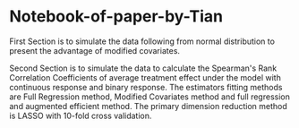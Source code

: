 # Notebook-of-paper-by-Tian

First Section is to simulate the data following from normal distribution to present the advantage of modified covariates.

Second Section is to simulate the data to calculate the Spearman's Rank Correlation Coefficients of average treatment effect under the model with continuous response and binary response. The estimators fitting methods are Full Regression method, Modified Covariates method and full regression and augmented efficient method. The primary dimension reduction method is LASSO with 10-fold cross validation.
